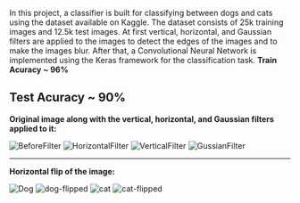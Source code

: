In this project, a classifier is built for classifying between dogs and cats using the dataset available on Kaggle. The dataset consists of 25k training images and 12.5k test images. At first vertical, horizontal, and Gaussian filters are applied to the images to detect the edges of the images and to make the images blur. 
After that, a Convolutional Neural Network is implemented using the Keras framework for the classification task.
**Train Acuracy ~ 96%**

**Test Acuracy  ~ 90%**
----------------------------
**Original image along with the vertical, horizontal, and Gaussian filters applied to it:**

![BeforeFilter](https://user-images.githubusercontent.com/62679750/121814388-317dbb80-cc47-11eb-84d8-0f601c05dd09.png)
![HorizontalFilter](https://user-images.githubusercontent.com/62679750/121814481-b4067b00-cc47-11eb-9371-6c49db22ff4d.png)
![VerticalFilter](https://user-images.githubusercontent.com/62679750/121814517-e2845600-cc47-11eb-9fee-a34ea1482a6e.png)
![GussianFilter](https://user-images.githubusercontent.com/62679750/121814520-e44e1980-cc47-11eb-9763-142622690fce.png)

----------------------------
**Horizontal flip of the image:**

![Dog](https://user-images.githubusercontent.com/62679750/121814702-c8974300-cc48-11eb-878b-921ab55568ec.png)
![dog-flipped](https://user-images.githubusercontent.com/62679750/121814704-ca610680-cc48-11eb-92b7-0fff607ca376.png)
![cat](https://user-images.githubusercontent.com/62679750/121814734-fd0aff00-cc48-11eb-9366-8947519c10b8.png)
![cat-flipped](https://user-images.githubusercontent.com/62679750/121814737-ff6d5900-cc48-11eb-9b79-5888a26e0f6c.png)
